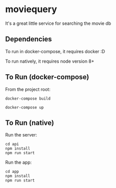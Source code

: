 # moviequery

It's a great little service for searching the movie db

## Dependencies

To run in docker-compose, it requires docker :D

To run natively, it requires node version 8+

## To Run (docker-compose)

From the project root:

```
docker-compose build

docker-compose up
```

## To Run (native)

Run the server:
```
cd api
npm install
npm run start
```

Run the app:
```
cd app
npm install
npm run start
```
